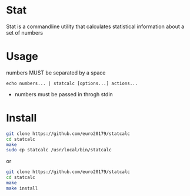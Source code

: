 # Stat

Stat is a commandline utility that calculates statistical information about a set of numbers

# Usage

numbers MUST be separated by a space

`echo numbers... | statcalc [options...] actions...`

* numbers must be passed in throgh stdin

# Install

```sh
git clone https://github.com/euro20179/statcalc
cd statcalc
make
sudo cp statcalc /usr/local/bin/statcalc
```
or
```sh
git clone https://github.com/euro20179/statcalc
cd statcalc
make
make install
```
